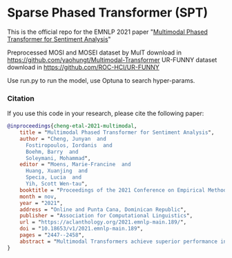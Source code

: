 # Sparse Phased Transformer (SPT)

This is the official repo for the EMNLP 2021 paper "[Multimodal Phased Transformer for Sentiment Analysis](https://aclanthology.org/2021.emnlp-main.189.pdf)"

Preprocessed MOSI and MOSEI dataset by MulT download in https://github.com/yaohungt/Multimodal-Transformer 
UR-FUNNY dataset download in https://github.com/ROC-HCI/UR-FUNNY 

Use run.py to run the model, use Optuna to search hyper-params.


### Citation
If you use this code in your research, please cite the following paper:


``` bibtex
@inproceedings{cheng-etal-2021-multimodal,
    title = "Multimodal Phased Transformer for Sentiment Analysis",
    author = "Cheng, Junyan  and
      Fostiropoulos, Iordanis  and
      Boehm, Barry  and
      Soleymani, Mohammad",
    editor = "Moens, Marie-Francine  and
      Huang, Xuanjing  and
      Specia, Lucia  and
      Yih, Scott Wen-tau",
    booktitle = "Proceedings of the 2021 Conference on Empirical Methods in Natural Language Processing",
    month = nov,
    year = "2021",
    address = "Online and Punta Cana, Dominican Republic",
    publisher = "Association for Computational Linguistics",
    url = "https://aclanthology.org/2021.emnlp-main.189/",
    doi = "10.18653/v1/2021.emnlp-main.189",
    pages = "2447--2458",
    abstract = "Multimodal Transformers achieve superior performance in multimodal learning tasks. However, the quadratic complexity of the self-attention mechanism in Transformers limits their deployment in low-resource devices and makes their inference and training computationally expensive. We propose multimodal Sparse Phased Transformer (SPT) to alleviate the problem of self-attention complexity and memory footprint. SPT uses a sampling function to generate a sparse attention matrix and compress a long sequence to a shorter sequence of hidden states. SPT concurrently captures interactions between the hidden states of different modalities at every layer. To further improve the efficiency of our method, we use Layer-wise parameter sharing and Factorized Co-Attention that share parameters between Cross Attention Blocks, with minimal impact on task performance. We evaluate our model with three sentiment analysis datasets and achieve comparable or superior performance compared with the existing methods, with a 90{\%} reduction in the number of parameters. We conclude that (SPT) along with parameter sharing can capture multimodal interactions with reduced model size and improved sample efficiency."
}
```


